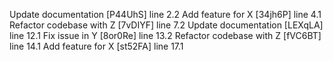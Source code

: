 Update documentation [P44UhS] line 2.2
Add feature for X [34jh6P] line 4.1
Refactor codebase with Z [7vDIYF] line 7.2
Update documentation [LEXqLA] line 12.1
Fix issue in Y [8or0Re] line 13.2
Refactor codebase with Z [fVC6BT] line 14.1
Add feature for X [st52FA] line 17.1
